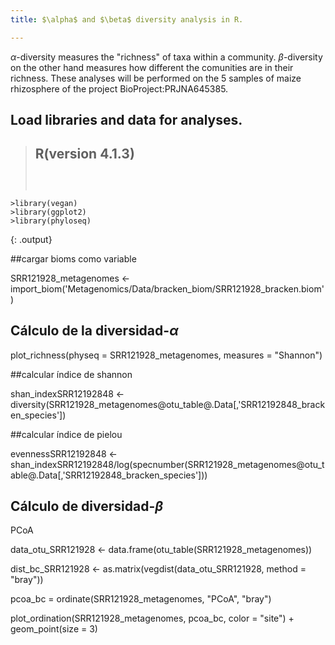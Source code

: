 ```yaml
---
title: $\alpha$ and $\beta$ diversity analysis in R.

---
```


$\alpha$-diversity measures the "richness" of taxa within a community. $\beta$-diversity on the other hand measures how different the comunities are in their richness. These analyses will be performed on the 5 samples of maize rhizosphere of the project BioProject:PRJNA645385. 


## Load libraries and data for analyses.


> ## R(version 4.1.3)
>~~~
>
>
>
>~~~

~~~
>library(vegan)
>library(ggplot2)
>library(phyloseq)
~~~
{: .output}


##cargar bioms como variable

SRR121928_metagenomes <- import_biom('Metagenomics/Data/bracken_biom/SRR121928_bracken.biom')


## Cálculo de la diversidad-$\alpha$


plot_richness(physeq = SRR121928_metagenomes, 
              measures = "Shannon") 



##calcular índice de shannon

shan_indexSRR12192848 <- diversity(SRR121928_metagenomes@otu_table@.Data[,'SRR12192848_bracken_species'])

##calcular índice de pielou

evennessSRR12192848 <- shan_indexSRR12192848/log(specnumber(SRR121928_metagenomes@otu_table@.Data[,'SRR12192848_bracken_species']))


## Cálculo de diversidad-$\beta$

PCoA

data_otu_SRR121928 <- data.frame(otu_table(SRR121928_metagenomes))

dist_bc_SRR121928 <- as.matrix(vegdist(data_otu_SRR121928, method = "bray"))

pcoa_bc = ordinate(SRR121928_metagenomes, "PCoA", "bray")


plot_ordination(SRR121928_metagenomes, pcoa_bc, color = "site") + 
  geom_point(size = 3)
